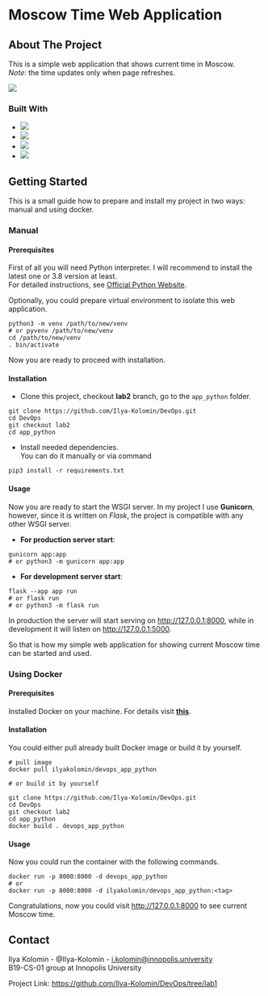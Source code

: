 
# Moscow Time Web Application

## About The Project

This is a simple web application that shows current time in Moscow.\
_Note_: the time updates only when page refreshes.

![](https://i.imgur.com/Ss5BmUi.gif)

### Built With

* ![](https://img.shields.io/badge/python-3.8-blue?style=for-the-badge&logo=python)
* ![](https://img.shields.io/badge/flask-2.2.2-blue?style=for-the-badge&logo=flask)
* ![](https://img.shields.io/badge/jinja2-3.1.2-blue?style=for-the-badge&logo=jinja)
* ![](https://img.shields.io/badge/Gunicorn-20.1.0-blue?style=for-the-badge&logo=Gunicorn)

## Getting Started

This is a small guide how to prepare and install my project in two ways: manual and using docker.

### Manual

#### Prerequisites

First of all you will need Python interpreter. I will recommend to
install the latest one or 3.8 version at least.\
For detailed instructions, see [Official Python Website](https://www.python.org).

Optionally, you could prepare virtual environment to isolate this web application.

```shell
python3 -m venv /path/to/new/venv
# or pyvenv /path/to/new/venv
cd /path/to/new/venv
. bin/activate
```

Now you are ready to proceed with installation.

#### Installation

* Clone this project, checkout **lab2** branch, go to the `app_python` folder.

```shell
git clone https://github.com/Ilya-Kolomin/DevOps.git
cd DevOps
git checkout lab2
cd app_python
```

* Install needed dependencies.\
 You can do it manually or via command

```shell
pip3 install -r requirements.txt
```

#### Usage

Now you are ready to start the WSGI server.
In my project I use **Gunicorn**, however, since it is written on _Flask_,
the project is compatible with any other WSGI
server.

* **For production server start**:

```shell
gunicorn app:app
# or python3 -m gunicorn app:app
```

* **For development server start**:

```shell
flask --app app run
# or flask run
# or python3 -m flask run
```

In production the server will start serving on http://127.0.0.1:8000,
while in development it will listen on http://127.0.0.1:5000.

So that is how my simple web application for showing current Moscow
time can be started and used.

### Using Docker

#### Prerequisites

Installed Docker on your machine. For details visit **[this](https://www.docker.com/get-started/)**.

#### Installation

You could either pull already built Docker image or build it by yourself.

```shell
# pull image
docker pull ilyakolomin/devops_app_python

# or build it by yourself

git clone https://github.com/Ilya-Kolomin/DevOps.git
cd DevOps
git checkout lab2
cd app_python
docker build . devops_app_python
```

#### Usage

Now you could run the container with the following commands.

```shell
docker run -p 8000:8000 -d devops_app_python
# or
docker run -p 8000:8000 -d ilyakolomin/devops_app_python:<tag>
```

Congratulations, now you could visit http://127.0.0.1:8000 to see current Moscow time.

## Contact

Ilya Kolomin - @Ilya-Kolomin - i.kolomin@innopolis.university\
B19-CS-01 group at Innopolis University

Project Link: https://github.com/Ilya-Kolomin/DevOps/tree/lab1